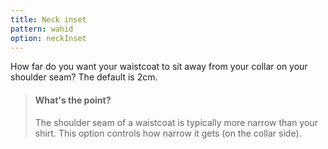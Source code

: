 ```yaml
---
title: Neck inset
pattern: wahid
option: neckInset
---
```


How far do you want your waistcoat to sit away from your collar on your shoulder seam? The default is 2cm.

> #### What's the point?
> 
> The shoulder seam of a waistcoat is typically more narrow than your shirt. This option controls how narrow it gets (on the collar side).
